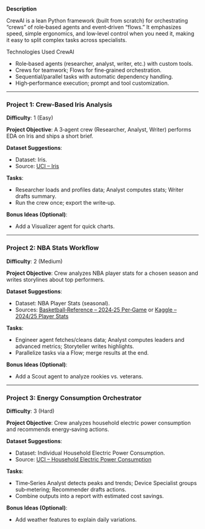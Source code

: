**Description**

CrewAI is a lean Python framework (built from scratch) for orchestrating “crews” of role‑based agents and event‑driven “flows.” It emphasizes speed, simple ergonomics, and low‑level control when you need it, making it easy to split complex tasks across specialists.

Technologies Used
CrewAI

- Role‑based agents (researcher, analyst, writer, etc.) with custom tools.
- Crews for teamwork; Flows for fine‑grained orchestration.
- Sequential/parallel tasks with automatic dependency handling.
- High‑performance execution; prompt and tool customization.

---

### Project 1: Crew‑Based Iris Analysis
**Difficulty**: 1 (Easy)

**Project Objective**:
A 3‑agent crew (Researcher, Analyst, Writer) performs EDA on Iris and ships a short brief.

**Dataset Suggestions**:
- Dataset: Iris.
- Source: [UCI – Iris](https://archive.ics.uci.edu/dataset/53/iris)

**Tasks**:
- Researcher loads and profiles data; Analyst computes stats; Writer drafts summary.
- Run the crew once; export the write‑up.

**Bonus Ideas (Optional)**:
- Add a Visualizer agent for quick charts.

---

### Project 2: NBA Stats Workflow
**Difficulty**: 2 (Medium)

**Project Objective**:
Crew analyzes NBA player stats for a chosen season and writes storylines about top performers.

**Dataset Suggestions**:
- Dataset: NBA Player Stats (seasonal).
- Sources: [Basketball‑Reference – 2024‑25 Per‑Game](https://www.basketball-reference.com/leagues/NBA_2025_per_game.html) or [Kaggle – 2024/25 Player Stats](https://www.kaggle.com/datasets/eduardopalmieri/nba-player-stats-season-2425)

**Tasks**:
- Engineer agent fetches/cleans data; Analyst computes leaders and advanced metrics; Storyteller writes highlights.
- Parallelize tasks via a Flow; merge results at the end.

**Bonus Ideas (Optional)**:
- Add a Scout agent to analyze rookies vs. veterans.

---

### Project 3: Energy Consumption Orchestrator
**Difficulty**: 3 (Hard)

**Project Objective**:
Crew analyzes household electric power consumption and recommends energy‑saving actions.

**Dataset Suggestions**:
- Dataset: Individual Household Electric Power Consumption.
- Source: [UCI – Household Electric Power Consumption](https://archive.ics.uci.edu/ml/datasets/individual%2Bhousehold%2Belectric%2Bpower%2Bconsumption)

**Tasks**:
- Time‑Series Analyst detects peaks and trends; Device Specialist groups sub‑metering; Recommender drafts actions.
- Combine outputs into a report with estimated cost savings.

**Bonus Ideas (Optional)**:
- Add weather features to explain daily variations.